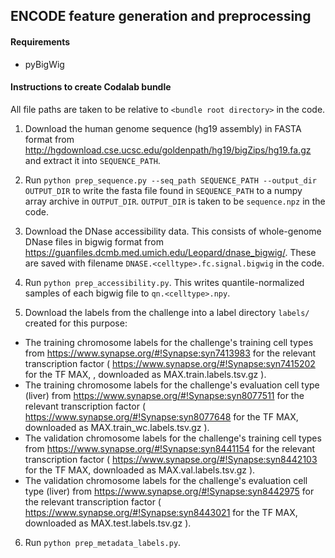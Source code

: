 ## ENCODE feature generation and preprocessing

#### Requirements
- pyBigWig

#### Instructions to create Codalab bundle

All file paths are taken to be relative to `<bundle root directory>` in the code.

1. Download the human genome sequence (hg19 assembly) in FASTA format from http://hgdownload.cse.ucsc.edu/goldenpath/hg19/bigZips/hg19.fa.gz and extract it into `SEQUENCE_PATH`.

2. Run `python prep_sequence.py --seq_path SEQUENCE_PATH --output_dir OUTPUT_DIR` to write the fasta file found in `SEQUENCE_PATH` to a numpy array archive in `OUTPUT_DIR`. `OUTPUT_DIR` is taken to be `sequence.npz` in the code.

3. Download the DNase accessibility data. This consists of whole-genome DNase files in bigwig format from https://guanfiles.dcmb.med.umich.edu/Leopard/dnase_bigwig/. These are saved with filename `DNASE.<celltype>.fc.signal.bigwig` in the code.

4. Run `python prep_accessibility.py`. This writes quantile-normalized samples of each bigwig file to `qn.<celltype>.npy`.

5. Download the labels from the challenge into a label directory `labels/` created for this purpose:
  - The training chromosome labels for the challenge's training cell types from https://www.synapse.org/#!Synapse:syn7413983 for the relevant transcription factor ( https://www.synapse.org/#!Synapse:syn7415202 for the TF MAX, , downloaded as MAX.train.labels.tsv.gz ).
  - The training chromosome labels for the challenge's evaluation cell type (liver) from https://www.synapse.org/#!Synapse:syn8077511 for the relevant transcription factor ( https://www.synapse.org/#!Synapse:syn8077648 for the TF MAX, downloaded as MAX.train_wc.labels.tsv.gz ).
  - The validation chromosome labels for the challenge's training cell types from https://www.synapse.org/#!Synapse:syn8441154 for the relevant transcription factor ( https://www.synapse.org/#!Synapse:syn8442103 for the TF MAX, downloaded as MAX.val.labels.tsv.gz ).
  - The validation chromosome labels for the challenge's evaluation cell type (liver) from https://www.synapse.org/#!Synapse:syn8442975 for the relevant transcription factor ( https://www.synapse.org/#!Synapse:syn8443021 for the TF MAX, downloaded as MAX.test.labels.tsv.gz ).

6. Run `python prep_metadata_labels.py`.

